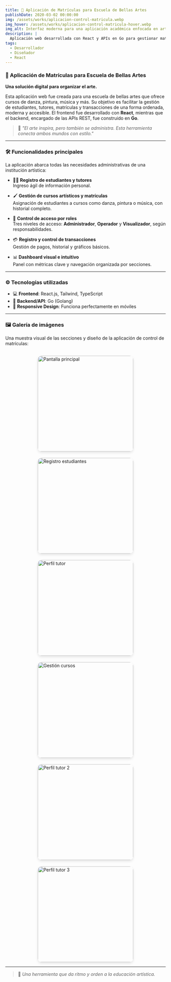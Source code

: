 ```yaml
---
title: 🎨 Aplicación de Matrículas para Escuela de Bellas Artes
publishDate: 2020-03-02 00:00:00
img: /assets/works/aplicacion-control-matricula.webp
img_hover: /assets/works/aplicacion-control-matricula-hover.webp
img_alt: Interfaz moderna para una aplicación académica enfocada en artes
description: |
  Aplicación web desarrollada con React y APIs en Go para gestionar matrículas, estudiantes y transacciones en una escuela de bellas artes.
tags:
  - Desarrollador
  - Diseñador
  - React
---
```


### 🎨 Aplicación de Matrículas para Escuela de Bellas Artes

**Una solución digital para organizar el arte.**

Esta aplicación web fue creada para una escuela de bellas artes que ofrece cursos de danza, pintura, música y más. Su objetivo es facilitar la gestión de estudiantes, tutores, matrículas y transacciones de una forma ordenada, moderna y accesible. El frontend fue desarrollado con **React**, mientras que el backend, encargado de las APIs REST, fue construido en **Go**.

> 💬 *"El arte inspira, pero también se administra. Esta herramienta conecta ambos mundos con estilo."*

---

### 🛠️ Funcionalidades principales

La aplicación abarca todas las necesidades administrativas de una institución artística:

- 👩‍🎨 **Registro de estudiantes y tutores**  
  Ingreso ágil de información personal.

- 🖌️ **Gestión de cursos artísticos y matrículas**  
  Asignación de estudiantes a cursos como danza, pintura o música, con historial completo.

- 🔐 **Control de acceso por roles**  
  Tres niveles de acceso: **Administrador**, **Operador** y **Visualizador**, según responsabilidades.

- 💳 **Registro y control de transacciones**  
  Gestión de pagos, historial y gráficos básicos.

- 📊 **Dashboard visual e intuitivo**  
  Panel con métricas clave y navegación organizada por secciones.

---

### ⚙️ Tecnologías utilizadas

- 💻 **Frontend**: React.js, Tailwind, TypeScript  
- 🔌 **Backend/API**: Go (Golang)  
- 📱 **Responsive Design**: Funciona perfectamente en móviles

---

### 🖼️ Galería de imágenes

Una muestra visual de las secciones y diseño de la aplicación de control de matrículas:

<!-- Galería -->
<div style="display: flex; flex-wrap: wrap; gap: 20px; justify-content: center; margin-top: 30px;">
  <img src="/assets/works/aplicacion-control-matricula-hover.webp" alt="Pantalla principal"
    onclick="openModal(this.src)" class="galeria-img">
  <img src="/assets/works/aplicacion-control-matricula-2.webp" alt="Registro estudiantes"
    onclick="openModal(this.src)" class="galeria-img">
  <img src="/assets/works/aplicacion-control-matricula-5.webp" alt="Perfil tutor"
    onclick="openModal(this.src)" class="galeria-img">
  <img src="/assets/works/aplicacion-control-matricula-3.webp" alt="Gestión cursos"
    onclick="openModal(this.src)" class="galeria-img">
  <img src="/assets/works/aplicacion-control-matricula-4.webp" alt="Perfil tutor 2"
    onclick="openModal(this.src)" class="galeria-img">
  <img src="/assets/works/aplicacion-control-matricula-6.webp" alt="Perfil tutor 3"
    onclick="openModal(this.src)" class="galeria-img">
</div>

<!-- Modal oculto -->
<div id="imageModal" style="margin: 0; display: none; position: fixed; z-index: 9999; top: 0; left: 0; width: 100%; height: 100%; background-color: rgba(0,0,0,0.8); justify-content: center; align-items: center;">
  <span onclick="closeModal()" style="position: absolute; top: 20px; right: 10px; font-size: 40px; color: white; cursor: pointer;">&times;</span>
  <img id="modalImage" style="max-width: 90%; max-height: 90%; border-radius: 12px; box-shadow: 0 0 25px rgba(255,255,255,0.3); transform: scale(1.05);">
</div>


---



> 🌟 *Una herramienta que da ritmo y orden a la educación artística.*


<style>
  .galeria-img {
    width: 300px;
    border-radius: 12px;
    cursor: pointer;
    transition: box-shadow 0.3s ease-in-out, transform 0.3s ease-in-out;
    box-shadow: 0 4px 8px rgba(0, 0, 0, 0.1);
  }

  .galeria-img:hover {
    box-shadow: 0 200px 400px rgba(0, 0, 0, 0.4);
    transform: translateY(-4px);
  }
</style>



<!-- JS para modal -->
<script>
  function openModal(src) {
    document.getElementById("modalImage").src = src;
    document.getElementById("imageModal").style.display = "flex";
  }

  function closeModal() {
    document.getElementById("imageModal").style.display = "none";
  }

  // Cerrar al hacer clic fuera de la imagen
  document.getElementById("imageModal").addEventListener("click", function (e) {
    if (e.target.id === "imageModal") {
      closeModal();
    }
  });

  document.addEventListener("keydown", function (e) {
    if (e.key === "Escape") {
      closeModal();
    }
  });
</script>